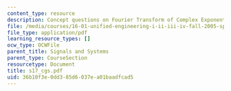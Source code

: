 ```yaml
---
content_type: resource
description: Concept questions on Fourier Transform of Complex Exponential.
file: /media/courses/16-01-unified-engineering-i-ii-iii-iv-fall-2005-spring-2006/36b10f3e0dd385d6037ea01baadfcad5_s17_cgs.pdf
file_type: application/pdf
learning_resource_types: []
ocw_type: OCWFile
parent_title: Signals and Systems
parent_type: CourseSection
resourcetype: Document
title: s17_cgs.pdf
uid: 36b10f3e-0dd3-85d6-037e-a01baadfcad5
---
```

